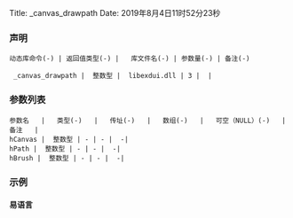 Title: _canvas_drawpath
Date: 2019年8月4日11时52分23秒



### 声明


```table
动态库命令(-) | 返回值类型(-) |   库文件名(-) | 参数量(-) | 备注(-)

 _canvas_drawpath |  整数型 |  libexdui.dll | 3 |  | 
```


### 参数列表

```table
参数名   |   类型(-)   |   传址(-)   |   数组(-)   |   可空（NULL）(-)   |   备注   |
hCanvas |  整数型 | - | - |  -| 
hPath |  整数型 | - | - |  -| 
hBrush |  整数型 | - | - |  -| 
```




### 示例
#### 易语言
```c

```